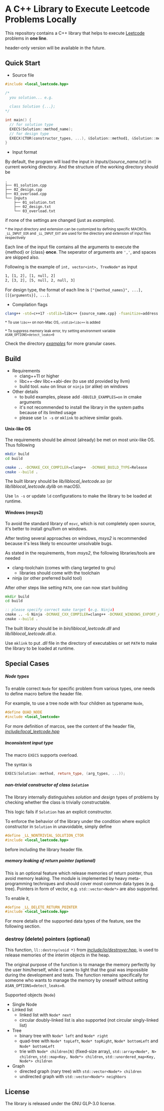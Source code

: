 # A C++ Library to Execute Leetcode Problems Locally

This repository contains a C++ library that helps to execute [Leetcode](https://leetcode.com/) problems in **one line**. 

header-only version will be available in the future.

## Quick Start

- Source file

```cpp
#include <local_leetcode.hpp>

/*
  you solution... e.g.
  
  class Solution {...};
*/

int main() {
  // for solution type
  EXECS(Solution::method_name);
  // for design type
  EXECX(CTOR(constructor_types, ...), &Solution::method1, &Solution::method2, ...);
}
```


- Input format

By default, the program will load the input in *Inputs/{source_name.txt}* in current working directory. And the structure of the working directory should be 

```
.
├── 01_solution.cpp
├── 02_design.cpp
├── 03_overload.cpp
└── Inputs
    ├── 01_solution.txt
    ├── 02_design.txt
    └── 03_overload.txt
```

if none of the settings are changed (just as *examples*).

<sup>* the input directory and extension can be customized by defining specific MACROs. `_LL_INPUT_DIR` and `_LL_INPUT_EXT` are used for the directory and extension of input files respectively</sup>

Each line of the input file contains all the arguments to execute the {method} or {class} **once**. The seperator of arguments are `','`, and spaces are skipped also.

Following is the example of `int, vector<int>, TreeNode*` as input
```txt
1, [1, 2], [1, null, 2]
2, [3, 2], [5, null, 2, null, 3]
```

For design type, the format of each line is `["{method_names}", ...], [[{arguments}], ...]`.


- Compilation flags

```bash
clang++ -std=c++17 -stdlib=libc++ {source_name.cpp} -fsanitize=address -fsanitize=undefined -fno-omit-frame-pointer -O2 -Ipath/to/local_leetcode/include -Lpath/to/local_leetcode/lib -o {output_executable} -llocal_leetcode
```

<sup>* To use `libc++` on non-Mac OS,`-stdlib=libc++` is added </sup>

<sup>* To suppress memory leak error, try setting environment variable `ASAN_OPTIONS=detect_leaks=0`</sup>


Check the directory [*examples*](https://github.com/yuhenghuang/local_leetcode/tree/main/examples) for more granular cases.

## Build

* Requirements
  * clang++11 or higher
  * libc++-dev libc++abi-dev (to use std provided by llvm)
  * build tool. `make` on linux or `ninja` (or alike) on windows
* Other details
  * to build examples, please add `-DBUILD_EXAMPLES=on` in cmake arguments
  * it's not recommended to install the library in the system paths because of its limited usage
  * please use `ln -s` or `mklink` to achieve similar goals.


#### Unix-like OS

The requirements should be almost (already) be met on most unix-like OS. Thus following 

```bash
mkdir build
cd build

cmake .. -DCMAKE_CXX_COMPILER=clang++  -DCMAKE_BUILD_TYPE=Release
cmake --build .
```

The built library should be *lib/liblocal_leetcode.so* (or *lib/liblocal_leetcode.dylib* on macOS).

Use `ln -s` or update `ld` configurations to make the library to be loaded at runtime.

#### Windows (msys2)

To avoid the standard library of `msvc`, which is not completely open source, it's better to install gnu/llvm on windows.

After testing several approaches on windows, *msys2* is recommended because it's less likely to encounter unsolvable bugs.

As stated in the requirements, from *msys2*, the following libraries/tools are needed

- clang-toolchain (comes with clang targeted to gnu)
  - libraries should come with the toolchain
- ninja (or other preferred build tool)

After other steps like setting `PATH`, one can now start building

```bat
mkdir build
cd build

:: please specify correct make target (e.g. Ninja)
cmake .. -G Ninja -DCMAKE_CXX_COMPILER=clang++ -DCMAKE_WINDOWS_EXPORT_ALL_SYMBOLS=TRUE -DCMAKE_BUILD_TYPE=Release
cmake --build .
```

The built library should be in *bin/liblocal_leetcode.dll* and *lib/liblocal_leetcode.dll.a*.

Use `mklink` to put *.dll* file in the directory of executables or set `PATH` to make the library to be loaded at runtime.

## Special Cases

##### Node types

To enable correct `Node` for specific problem from various types, one needs to define macro before the header file.

For example, to use a tree node with four children as typename `Node`, 

```cpp
#define QUAD_NODE
#include <local_leetcode>
```

For more definition of marcos, see the content of the header file, [*include/local_leetcode.hpp*](https://github.com/yuhenghuang/local_leetcode/blob/main/include/local_leetcode.hpp)


##### Inconsistent input type

The macro `EXECS` supports overload.

The syntax is

```cpp
EXECS(Solution::method, return_type, (arg_types, ...));
```

##### non-trivial constructor of class `Solution`

The library internally distinguishes *solution* and *design* types of problems by checking whether the class is trivially constructable.

This logic fails if `Solution` has an explicit constructor. 

To enforce the behavior of the library under the condition where explicit constructor in `Solution` in unavoidable, simply define

```cpp
#define _LL_NONTRIVIAL_SOLUTION_CTOR
#include <local_leetcode.hpp>
```

before including the library header file.

##### memory leaking of return pointer (optional)

This is an optional feature which release memories of return pointer, thus avoid memory leaking. The module is implemented by heavy meta-programming techniques and should cover most common data types (e.g. tree). Pointers in form of vector, e.g. `std::vector<Node*>` are also supported.

To enable it, 

```cpp
#define _LL_DELETE_RETURN_POINTER
#include <local_leetcode.hpp>
```

For more details of the supported data types of the feature, see the following section.

### destroy (delete) pointers (optional)


This function, `ll::destroy(void *)` from [*include/io/destroyer.hpp*](https://github.com/yuhenghuang/local_leetcode/blob/main/include/io/destroyer.hpp),  is used to release memories of the interim objects in the heap.

The original purpose of the function is to manage the memory perfectly by the user him/herself, while it came to light that the goal was impossible during the development and tests. The function remains specifically for someone who wants to manage the memory by oneself without setting `ASAN_OPTIONS=detect_leaks=0`.

Supported objects (`Node`)

- Single Node
- Linked list
  - linked list with `Node* next`
  - circular doubly-linked list is also supported (not circular singly-linked list)
- Tree
  - binary tree with `Node* left` and `Node* right`
  - quad-tree with `Node* topLeft`, `Node* topRight`, `Node* bottomLeft` and `Node* bottomLeft`
  - trie with `Node* children[N]` (fixed-size array), `std::array<Node*, N> children`, `std::map<Key, Node*> children`, `std::unordered_map<Key, Node*> children`
- Graph
  - directed graph (nary tree) with `std::vector<Node*> children`
  - undirected graph with `std::vector<Node*> neighbors`

## License

The library is released under the GNU GLP-3.0 license.
